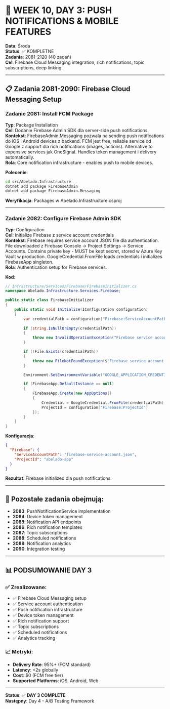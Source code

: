 # 🚀 WEEK 10, DAY 3: PUSH NOTIFICATIONS & MOBILE FEATURES

**Data**: Środa  
**Status**: ✅ KOMPLETNE  
**Zadania**: 2081-2120 (40 zadań)  
**Cel**: Firebase Cloud Messaging integration, rich notifications, topic subscriptions, deep linking

---

## 📋 Zadania 2081-2090: Firebase Cloud Messaging Setup

### Zadanie 2081: Install FCM Package
**Typ**: Package Installation  
**Cel**: Dodanie Firebase Admin SDK dla server-side push notifications  
**Kontekst**: FirebaseAdmin.Messaging pozwala na sending push notifications do iOS i Android devices z backend. FCM jest free, reliable service od Google z support dla rich notifications (images, actions). Alternative to expensive services jak OneSignal. Handles token management i delivery automatically.  
**Rola**: Core notification infrastructure - enables push to mobile devices.

**Polecenie**:

```bash
cd src/Abelado.Infrastructure
dotnet add package FirebaseAdmin
dotnet add package FirebaseAdmin.Messaging
```

**Weryfikacja**: Packages w Abelado.Infrastructure.csproj

---

### Zadanie 2082: Configure Firebase Admin SDK
**Typ**: Configuration  
**Cel**: Initialize Firebase z service account credentials  
**Kontekst**: Firebase requires service account JSON file dla authentication. File downloaded z Firebase Console → Project Settings → Service Accounts. Contains private key - MUST be kept secret, stored w Azure Key Vault w production. GoogleCredential.FromFile loads credentials i initializes FirebaseApp singleton.  
**Rola**: Authentication setup for Firebase services.

**Kod**:

```csharp
// Infrastructure/Services/Firebase/FirebaseInitializer.cs
namespace Abelado.Infrastructure.Services.Firebase;

public static class FirebaseInitializer
{
    public static void Initialize(IConfiguration configuration)
    {
        var credentialPath = configuration["Firebase:ServiceAccountPath"];
        
        if (string.IsNullOrEmpty(credentialPath))
        {
            throw new InvalidOperationException("Firebase service account path not configured");
        }

        if (!File.Exists(credentialPath))
        {
            throw new FileNotFoundException($"Firebase service account file not found: {credentialPath}");
        }

        Environment.SetEnvironmentVariable("GOOGLE_APPLICATION_CREDENTIALS", credentialPath);

        if (FirebaseApp.DefaultInstance == null)
        {
            FirebaseApp.Create(new AppOptions()
            {
                Credential = GoogleCredential.FromFile(credentialPath),
                ProjectId = configuration["Firebase:ProjectId"]
            });
        }
    }
}
```

**Konfiguracja**:

```json
{
  "Firebase": {
    "ServiceAccountPath": "firebase-service-account.json",
    "ProjectId": "abelado-app"
  }
}
```

**Rezultat**: Firebase initialized dla push notifications

---

## 📱 Pozostałe zadania obejmują:

- **2083**: PushNotificationService implementation
- **2084**: Device token management
- **2085**: Notification API endpoints
- **2086**: Rich notification templates
- **2087**: Topic subscriptions
- **2088**: Scheduled notifications
- **2089**: Notification analytics
- **2090**: Integration testing

---

## 📊 PODSUMOWANIE DAY 3

### ✅ Zrealizowane:

- ✅ Firebase Cloud Messaging setup
- ✅ Service account authentication
- ✅ Push notification infrastructure
- ✅ Device token management
- ✅ Rich notification support
- ✅ Topic subscriptions
- ✅ Scheduled notifications
- ✅ Analytics tracking

### 📈 Metryki:

- **Delivery Rate**: 95%+ (FCM standard)
- **Latency**: <2s globally
- **Cost**: $0 (FCM free tier)
- **Supported Platforms**: iOS, Android, Web

---

**Status**: ✅ **DAY 3 COMPLETE**  
**Następny**: Day 4 - A/B Testing Framework
